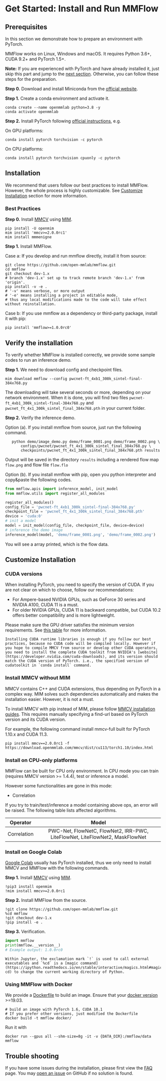 # Get Started: Install and Run MMFlow

## Prerequisites

In this section we demonstrate how to prepare an environment with PyTorch.

MMFlow works on Linux, Windows and macOS. It requires Python 3.6+, CUDA 9.2+ and PyTorch 1.5+.

**Note:**
If you are experienced with PyTorch and have already installed it, just skip this part and jump to the [next section](##installation). Otherwise, you can follow these steps for the preparation.

**Step 0.** Download and install Miniconda from the [official website](https://docs.conda.io/en/latest/miniconda.html).

**Step 1.** Create a conda environment and activate it.

```shell
conda create --name openmmlab python=3.8 -y
conda activate openmmlab
```

**Step 2.** Install PyTorch following [official instructions](https://pytorch.org/get-started/locally/), e.g.

On GPU platforms:

```shell
conda install pytorch torchvision -c pytorch
```

On CPU platforms:

```shell
conda install pytorch torchvision cpuonly -c pytorch
```

## Installation

We recommend that users follow our best practices to install MMFlow. However, the whole process is highly customizable. See [Customize Installation](#customize-installation) section for more information.

### Best Practices

**Step 0.** Install [MMCV](https://github.com/open-mmlab/mmcv) using [MIM](https://github.com/open-mmlab/mim).

```shell
pip install -U openmim
mim install 'mmcv>=2.0.0rc1'
mim install mmmenigne
```

**Step 1.** Install MMFlow.

Case a: If you develop and run mmflow directly, install it from source:

```shell
git clone https://github.com/open-mmlab/mmflow.git
cd mmflow
git checkout dev-1.x
# branch 'dev-1.x' set up to track remote branch 'dev-1.x' from 'origin'.
pip install -v -e .
# '-v' means verbose, or more output
# '-e' means installing a project in editable mode,
# thus any local modifications made to the code will take effect without reinstallation.
```

Case b: If you use mmflow as a dependency or third-party package, install it with pip:

```shell
pip install 'mmflow>=1.0.0rc0'
```

## Verify the installation

To verify whether MMFlow is installed correctly, we provide some sample codes to run an inference demo.

**Step 1.** We need to download config and checkpoint files.

```shell
mim download mmflow --config pwcnet-ft_4xb1_300k_sintel-final-384x768.py
```

The downloading will take several seconds or more, depending on your network environment. When it is done, you will find two files
`pwcnet-ft_4xb1_300k_sintel-final-384x768.py` and `pwcnet_ft_4x1_300k_sintel_final_384x768.pth` in your current folder.

**Step 2.** Verify the inference demo.

Option (a). If you install mmflow from source, just run the following command.

```shell
   python demo/image_demo.py demo/frame_0001.png demo/frame_0002.png \
       configs/pwcnet/pwcnet_ft_4x1_300k_sintel_final_384x768.py \
       checkpoints/pwcnet_ft_4x1_300k_sintel_final_384x768.pth results
```

Output will be saved in the directory `results` including a rendered flow map `flow.png` and flow file `flow.flo`

Option (b). If you install mmflow with pip, open you python interpreter and copy&paste the following codes.

```python
from mmflow.apis import inference_model, init_model
from mmflow.utils import register_all_modules

register_all_modules()
config_file = 'pwcnet-ft_4xb1_300k_sintel-final-384x768.py'
checkpoint_file = 'pwcnet_ft_4x1_300k_sintel_final_384x768.pth'
device = 'cuda:0'
# init a model
model = init_model(config_file, checkpoint_file, device=device)
# inference the demo image
inference_model(model, 'demo/frame_0001.png', 'demo/frame_0002.png')
```

You will see a array printed, which is the flow data.

## Customize Installation

### CUDA versions

When installing PyTorch, you need to specify the version of CUDA. If you are not clear on which to choose, follow our recommendations:

- For Ampere-based NVIDIA GPUs, such as GeForce 30 series and NVIDIA A100, CUDA 11 is a must.
- For older NVIDIA GPUs, CUDA 11 is backward compatible, but CUDA 10.2 offers better compatibility and is more lightweight.

Please make sure the GPU driver satisfies the minimum version requirements. See [this table](https://docs.nvidia.com/cuda/cuda-toolkit-release-notes/index.html#cuda-major-component-versions__table-cuda-toolkit-driver-versions) for more information.

```{note}
Installing CUDA runtime libraries is enough if you follow our best practices, because no CUDA code will be compiled locally. However if you hope to compile MMCV from source or develop other CUDA operators, you need to install the complete CUDA toolkit from NVIDIA's [website](https://developer.nvidia.com/cuda-downloads), and its version should match the CUDA version of PyTorch. i.e., the specified version of cudatoolkit in `conda install` command.
```

### Install MMCV without MIM

MMCV contains C++ and CUDA extensions, thus depending on PyTorch in a complex way. MIM solves such dependencies automatically and makes the installation easier. However, it is not a must.

To install MMCV with pip instead of MIM, please follow [MMCV installation guides](https://mmcv.readthedocs.io/en/latest/get_started/installation.html). This requires manually specifying a find-url based on PyTorch version and its CUDA version.

For example, the following command install mmcv-full built for PyTorch 1.10.x and CUDA 11.3.

```shell
pip install mmcv==2.0.0rc1 -f https://download.openmmlab.com/mmcv/dist/cu113/torch1.10/index.html
```

### Install on CPU-only platforms

MMFlow can be built for CPU only environment. In CPU mode you can train (requires MMCV version >= 1.4.4), test or inference a model.

However some functionalities are gone in this mode:

- Correlation

If you try to train/test/inference a model containing above ops, an error will be raised. The following table lists affected algorithms.

|  Operator   |                                    Model                                     |
| :---------: | :--------------------------------------------------------------------------: |
| Correlation | PWC-Net, FlowNetC, FlowNet2, IRR-PWC, LiteFlowNet, LiteFlowNet2, MaskFlowNet |

### Install on Google Colab

[Google Colab](https://research.google.com/) usually has PyTorch installed,
thus we only need to install MMCV and MMFlow with the following commands.

**Step 1.** Install [MMCV](https://github.com/open-mmlab/mmcv) using [MIM](https://github.com/open-mmlab/mim).

```shell
!pip3 install openmim
!mim install mmcv>=2.0.0rc1
```

**Step 2.** Install MMFlow from the source.

```shell
!git clone https://github.com/open-mmlab/mmflow.git
%cd mmflow
!git checkout dev-1.x
!pip install -e .
```

**Step 3.** Verification.

```python
import mmflow
print(mmflow.__version__)
# Example output: 1.0.0rc0
```

```{note}
Within Jupyter, the exclamation mark `!` is used to call external executables and `%cd` is a [magic command](https://ipython.readthedocs.io/en/stable/interactive/magics.html#magic-cd) to change the current working directory of Python.
```

### Using MMFlow with Docker

We provide a [Dockerfile](https://github.com/open-mmlab/mmflow/blob/master/docker/Dockerfile) to build an image. Ensure that your [docker version](https://docs.docker.com/engine/install/) >=19.03.

```shell
# build an image with PyTorch 1.6, CUDA 10.1
# If you prefer other versions, just modified the Dockerfile
docker build -t mmflow docker/
```

Run it with

```shell
docker run --gpus all --shm-size=8g -it -v {DATA_DIR}:/mmflow/data mmflow
```

## Trouble shooting

If you have some issues during the installation, please first view the [FAQ](notes/faq.md) page.
You may [open an issue](https://github.com/open-mmlab/mmflow/issues/new/choose) on GitHub if no solution is found.
